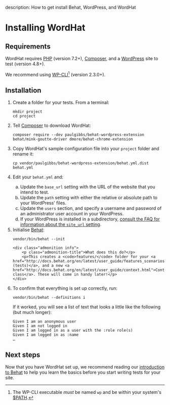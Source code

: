 description: How to get install Behat, WordPress, and WordHat
# Installing WordHat

## Requirements

WordHat requires [PHP](https://php.net/) (version 7.2+), [Composer](https://getcomposer.org/), and a [WordPress](https://wordpress.org/) site to test (version 4.8+).

We recommend using [WP-CLI](https://wp-cli.org/)[^1] \(version 2.3.0+).


## Installation

<ol>

<li>Create a folder for your tests. From a terminal:
    <pre><code>mkdir project
cd project</code></pre>
</li>

<li>Tell <a href="https://getcomposer.org/">Composer</a> to download WordHat:
    <pre><code>composer require --dev paulgibbs/behat-wordpress-extension behat/mink-goutte-driver dmore/behat-chrome-extension</code></pre>
</li>

<li>Copy WordHat's sample configuration file into your <code>project</code> folder and rename it:
    <pre><code>cp vendor/paulgibbs/behat-wordpress-extension/behat.yml.dist behat.yml</code></pre>
</li>

<li><p>Edit your <code>behat.yml</code> and: <ul style="list-style-type: lower-alpha"><li>Update the <code>base_url</code> setting with the URL of the website that you intend to test.</li>
<li>Update the <code>path</code> setting with either the relative or absolute path to your WordPress' files.</li>
<li>Update the <code>users</code> section, and specify a username and password of an administrator user account in your WordPress.</li>
<li>If your WordPress is installed in a subdirectory, <a href="/recipes/faq/index.html#wordpress">consult the FAQ for information about the <code>site_url</code> setting</a>.</li></ul>
</li>

<li>Initialise <a href="http://behat.org">Behat</a>:
    <pre><code>vendor/bin/behat --init</code></pre>

    <div class="admonition info">
        <p class="admonition-title">What does this do?</p>
        <p>This creates a <code>features/</code> folder for your <a href="http://docs.behat.org/en/latest/user_guide/features_scenarios.html#features">Features (tests)</a>, and a new <a href="http://docs.behat.org/en/latest/user_guide/context.html">Context class</a>. These will come in handy later!</p>
    </div>
</li>

<li>To confirm that everything is set up correctly, run:
    <pre><code>vendor/bin/behat --definitions i</code></pre>
    If it worked, you will see a list of text that looks a little like the following (but much longer):
    <pre><code>Given I am an anonymous user
Given I am not logged in
Given I am logged in as a user with the :role role(s)
Given I am logged in as :name
&hellip;</pre></code>
</li>

</ol>


## Next steps

Now that you have WordHat set up, we recommend reading our [introduction to Behat](behat-intro.md) to help you learn the basics before you start writing tests for your site.


[^1]:
    The WP-CLI executable *must* be named `wp` and be within your system's <a href="https://en.wikipedia.org/wiki/PATH_(variable)" id="WP-CLI">$PATH</a>.
